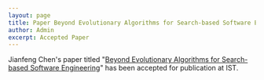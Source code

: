 ```yaml
---
layout: page
title: Paper Beyond Evolutionary Algorithms for Search-based Software Engineering accepted at IST
author: Admin
excerpt: Accepted Paper
---
```


Jianfeng Chen's paper titled "[Beyond Evolutionary Algorithms for Search-based Software Engineering](https://arxiv.org/pdf/1701.07950.pdf)" has been accepted for publication at IST.
